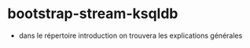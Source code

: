 # bootstrap-stream-ksqldb

- dans le répertoire introduction on trouvera les explications générales 
